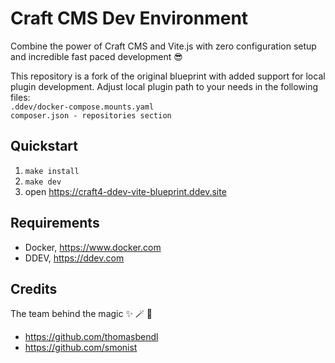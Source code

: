 # Craft CMS Dev Environment

Combine the power of Craft CMS and Vite.js with zero configuration setup and incredible fast paced development 😎
  

This repository is a fork of the original blueprint with added support for local plugin development. Adjust local plugin path to your needs in the following files:  
``.ddev/docker-compose.mounts.yaml``  
``composer.json - repositories section``  



## Quickstart

1.  ``make install``
2.  ``make dev``
3.  open https://craft4-ddev-vite-blueprint.ddev.site


## Requirements

-   Docker, https://www.docker.com
-   DDEV, https://ddev.com


## Credits
The team behind the magic ✨ 🪄 🦄

-  https://github.com/thomasbendl
-  https://github.com/smonist